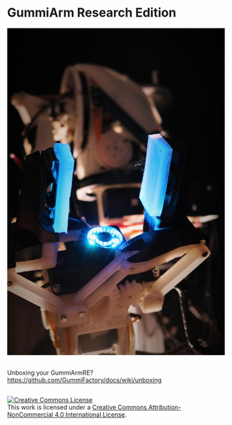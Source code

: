 # GummiArm Research Edition

![alt text](https://github.com/GummiFactory/docs/blob/master/images/general/ugg.jpg "GummiArmRE")

##
Unboxing your GummiArmRE? https://github.com/GummiFactory/docs/wiki/unboxing

##
<a rel="license" href="http://creativecommons.org/licenses/by-nc/4.0/"><img alt="Creative Commons License" style="border-width:0" src="https://i.creativecommons.org/l/by-nc/4.0/88x31.png" /></a><br />This work is licensed under a <a rel="license" href="http://creativecommons.org/licenses/by-nc/4.0/">Creative Commons Attribution-NonCommercial 4.0 International License</a>.
